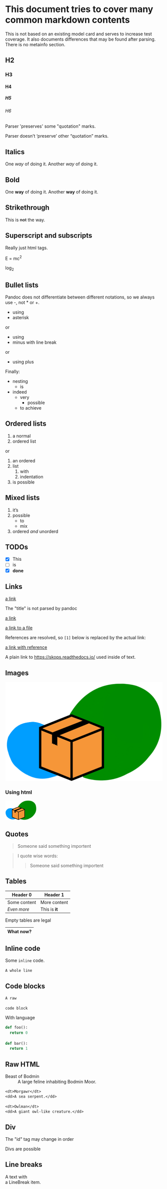 # This document tries to cover many common markdown contents

This is not based on an existing model card and serves to increase test coverage. It also documents differences that may be found after parsing. There is no metainfo section.

## H2

### H3

#### H4

##### H5

###### H6

Parser 'preserves' some "quotation" marks.

Parser doesn’t ‘preserve’ other “quotation” marks.

## Italics

One _way_ of doing it.
Another *way* of doing it.

## Bold

One __way__ of doing it.
Another **way** of doing it.

## Strikethrough

This is ~~not~~ the way.

## Superscript and subscripts

Really just html tags.

E = mc<sup>2</sup>

log<sub>2</sub>

## Bullet lists

Pandoc does not differentiate between different notations, so we always use -, not * or +.

* using
* asterisk

or

- using
- minus
  with line break

or

+ using plus

Finally:

- nesting
  - is
- indeed
  - very
    - possible
  - to achieve

## Ordered lists

1. a normal
2. ordered list

or

1. an ordered
2. list
   1. with
   2. indentation
3. is possible

## Mixed lists

1. it’s
2. possible
   - to
   - mix
3. ordered _and_ unorderd

## TODOs

- [x] This
- [ ] is
- [x] **done**

## Links

[a link](https://skops.readthedocs.io/)

The "title" is not parsed by pandoc

[a link](https://skops.readthedocs.io/ "this disappears")

[a link to a file](./toy-example.md)

References are resolved, so `[1]` below is replaced by the actual link:

[a link with reference][1]

A plain link to https://skops.readthedocs.io/ used inside of text.

[1]: https://skops.readthedocs.io/

## Images

![skops logo](https://github.com/skops-dev/skops/blob/main/docs/images/logo.png)

### Using html

<img src="https://github.com/skops-dev/skops/blob/main/docs/images/logo.png" alt="logo" width="100"/>

## Quotes

> Someone said something importent

> I quote wise words:
> > Someone said something importent

## Tables

| Header 0     | Header 1       |
|--------------|----------------|
| Some content | More content   |
| _Even more_  | This is **it** |

Empty tables are legal

| What now?   |
|-------------|

## Inline code

Some `inline` code.

`A whole line`

## Code blocks

```
A raw

code block
```

With language

```python
def foo():
  return 0
  
def bar():
  return 1
```

## Raw HTML
<p hidden>Cryptids of Revachol:</p>

<dl>
    <dt>Beast of Bodmin</dt>
    <dd>A large feline inhabiting Bodmin Moor.</dd>

    <dt>Morgawr</dt>
    <dd>A sea serpent.</dd>

    <dt>Owlman</dt>
    <dd>A giant owl-like creature.</dd>
</dl>

## Div

The "id" tag may change in order
<div class="warning" somekey key="with value" id="123">
  <p>Divs are possible</p>
</div>

## Line breaks

A text with  
a LineBreak item.
